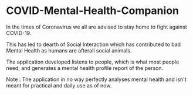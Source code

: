 # COVID-Mental-Health-Companion
In the times of Coronavirus we all are advised to stay home to fight against COVID-19.

This has led to dearth of Social Interaction which has contributed to bad Mental Health as humans are afterall social animals.

The application developed listens to people, which is what most people need, and generates a mental health profile report of the person.

Note : The application in no way perfectly analyses mental health and isn't meant for practical and daily use as of now.
